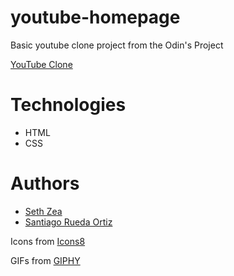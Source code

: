 # youtube-homepage

Basic youtube clone project from the Odin's Project

[YouTube Clone](https://sz16900.github.io/youtube-homepage/)

# Technologies
- HTML 
- CSS

# Authors
- [Seth Zea](https://github.com/sz16900)
- [Santiago Rueda Ortiz](https://github.com/srueda27)

Icons from [Icons8](https://icons8.com/icons/)

GIFs from [GIPHY](https://giphy.com/gifs/icUzVCVqMABHiEDEHE)
